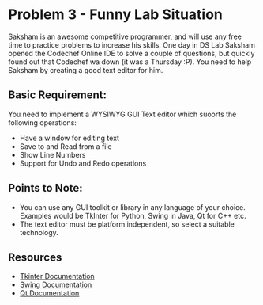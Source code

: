 # Problem 3 - Funny Lab Situation
Saksham is an awesome competitive programmer, and will use any free time to practice problems to increase his skills. One day in DS Lab Saksham opened the Codechef Online IDE to solve a couple of questions, but quickly found out that Codechef wa down (it was a Thursday :P). You need to help Saksham by creating a good text editor for him.

## Basic Requirement:
You need to implement a WYSIWYG GUI Text editor which suoorts the following operations:
- Have a window for editing text
- Save to and Read from a file
- Show Line Numbers
- Support for Undo and Redo operations

## Points to Note:
- You can use any GUI toolkit or library in any language of your choice. Examples would be TkInter for Python, Swing in Java, Qt for C++ etc.
- The text editor must be platform independent, so select a suitable technology.

## Resources
- [Tkinter Documentation](https://wiki.python.org/moin/TkInter)
- [Swing Documentation](https://docs.oracle.com/javase/8/docs/technotes/guides/swing/index.html)
- [Qt Documentation](https://doc.qt.io/)

